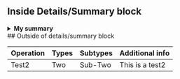 <!-- confluence-page-id: 85668266616 -->
## Inside Details/Summary block

<!-- If you add the attribute of markdown it'll be converted to html -->
<details markdown="1">
<summary><b>My summary</b></summary>

| Operation  | Types | Subtypes | Additional info |
|------------|-------|----------|-----------------|
| Test       | One   | Sub-One  | This is a test  |
</details>

<!-- With no attribute it will not be converted and you'll end up with the raw markdown table -->
<div>
## Outside of details/summary block

| Operation  | Types | Subtypes | Additional info |
|------------|-------|----------|-----------------|
| Test2      | Two   | Sub-Two  | This is a test2 |
</div>
